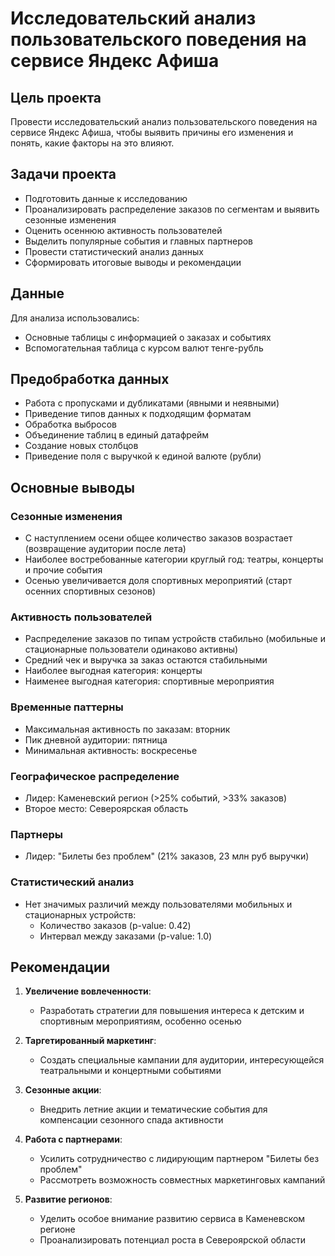 # Исследовательский анализ пользовательского поведения на сервисе Яндекс Афиша

## Цель проекта
Провести исследовательский анализ пользовательского поведения на сервисе Яндекс Афиша, чтобы выявить причины его изменения и понять, какие факторы на это влияют.

## Задачи проекта
- Подготовить данные к исследованию
- Проанализировать распределение заказов по сегментам и выявить сезонные изменения
- Оценить осеннюю активность пользователей
- Выделить популярные события и главных партнеров
- Провести статистический анализ данных
- Сформировать итоговые выводы и рекомендации

## Данные
Для анализа использовались:
- Основные таблицы с информацией о заказах и событиях
- Вспомогательная таблица с курсом валют тенге-рубль

## Предобработка данных
- Работа с пропусками и дубликатами (явными и неявными)
- Приведение типов данных к подходящим форматам
- Обработка выбросов
- Объединение таблиц в единый датафрейм
- Создание новых столбцов
- Приведение поля с выручкой к единой валюте (рубли)

## Основные выводы

### Сезонные изменения
- С наступлением осени общее количество заказов возрастает (возвращение аудитории после лета)
- Наиболее востребованные категории круглый год: театры, концерты и прочие события
- Осенью увеличивается доля спортивных мероприятий (старт осенних спортивных сезонов)

### Активность пользователей
- Распределение заказов по типам устройств стабильно (мобильные и стационарные пользователи одинаково активны)
- Средний чек и выручка за заказ остаются стабильными
- Наиболее выгодная категория: концерты
- Наименее выгодная категория: спортивные мероприятия

### Временные паттерны
- Максимальная активность по заказам: вторник
- Пик дневной аудитории: пятница
- Минимальная активность: воскресенье

### Географическое распределение
- Лидер: Каменевский регион (>25% событий, >33% заказов)
- Второе место: Североярская область

### Партнеры
- Лидер: "Билеты без проблем" (21% заказов, 23 млн руб выручки)

### Статистический анализ
- Нет значимых различий между пользователями мобильных и стационарных устройств:
  - Количество заказов (p-value: 0.42)
  - Интервал между заказами (p-value: 1.0)

## Рекомендации
1. **Увеличение вовлеченности**:
   - Разработать стратегии для повышения интереса к детским и спортивным мероприятиям, особенно осенью

2. **Таргетированный маркетинг**:
   - Создать специальные кампании для аудитории, интересующейся театральными и концертными событиями

3. **Сезонные акции**:
   - Внедрить летние акции и тематические события для компенсации сезонного спада активности

4. **Работа с партнерами**:
   - Усилить сотрудничество с лидирующим партнером "Билеты без проблем"
   - Рассмотреть возможность совместных маркетинговых кампаний

5. **Развитие регионов**:
   - Уделить особое внимание развитию сервиса в Каменевском регионе
   - Проанализировать потенциал роста в Североярской области